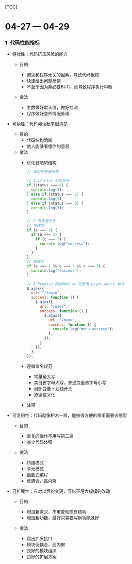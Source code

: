 [TOC]

# 04-27 — 04-29

### 1. 代码性能指标

- 健壮性：代码抗击风险的能力

  - 目的
    - 避免和程序无关的因素，导致代码报错
    - 快速给出问题反馈
    - 不至于因为非必要BUG，而导致程序执行中断

  - 做法
    - 参数做好默认值，做好检测
    - 程序做好意外情况处理

- 可读性：代码阅读起来很清楚

  - 目的
    - 代码结构清晰
    - 他人能够看懂你的意思
  - 做法
    - 优化丑陋的结构
    
      ```js
      // 典型的丑陋结构
      
      // 1.if-else 分支过长
      if (status === 1) {
        console.log(1);
      } else if (status === 2) {
        console.log(2);
      } else if (status === 3) {
        console.log(3);
      }
      
      // 2.分支套分支
      // 修改前
      if (a === 1) {
        if (b === 2) {
          if (c === 3) {
            console.log("success");
          }
        }
      }
      // 修改后
      if (a === 1 && b === 2 && c === 3) {
        console.log("success");
      }
      
      // 3.Promise 回调地狱 => 可使用 async await 解决
      $.ajax({
        url: "/login",
        success: function () {
          $.ajax({
            url: "/user",
            success: function () {
              $.ajax({
                url: "/menu",
                success: function () {
                  console.log("menu success");
                },
              });
            },
          });
        },
      });
      ```
    
    - 遵循命名规范
      - 常量全大写
      - 类目首字母大写，普通变量首字母小写
      - 局部变量下划线开头
      - 遵循语义化
      
    - 注释

- 可复用性：代码就像积木一样，能够很方便的哪里需要去哪里

  - 目的
    - 重复的操作不用写第二遍
    - 减少代码体积

  - 做法
    - 桥接模式
    - 享元模式
    - 函数式编程
    - 低耦合，高内聚

- 可扩展性：应对以后的变更，可以不用大规模的改动

  - 目的
    - 增加新需求，不用变动现有结构
    - 增加新功能，最好只需要写新功能就好

  - 做法
    - 留出扩展接口
    - 模块低耦合，高内聚
    - 良好的模块组织
    - 良好的扩展方案

